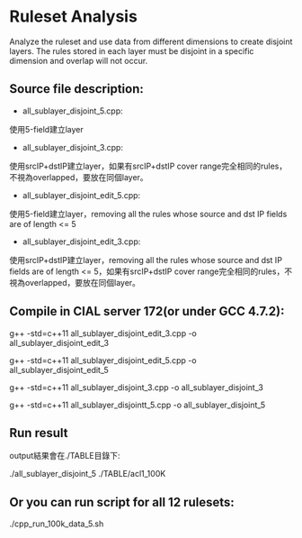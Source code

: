 # Ruleset Analysis
Analyze the ruleset and use data from different dimensions to create disjoint layers. 
The rules stored in each layer must be disjoint in a specific dimension and overlap will not occur.

## Source file description:


- all_sublayer_disjoint_5.cpp:

使用5-field建立layer

- all_sublayer_disjoint_3.cpp:

使用srcIP+dstIP建立layer，如果有srcIP+dstIP cover range完全相同的rules，不視為overlapped，要放在同個layer。

- all_sublayer_disjoint_edit_5.cpp:

使用5-field建立layer，removing all the rules whose source and dst IP fields are of length <= 5

- all_sublayer_disjoint_edit_3.cpp:

使用srcIP+dstIP建立layer，removing all the rules whose source and dst IP fields are of length <= 5，如果有srcIP+dstIP cover range完全相同的rules，不視為overlapped，要放在同個layer。

## Compile in CIAL server 172(or under GCC 4.7.2):

g++ -std=c++11 all_sublayer_disjoint_edit_3.cpp -o all_sublayer_disjoint_edit_3

g++ -std=c++11 all_sublayer_disjoint_edit_5.cpp -o all_sublayer_disjoint_edit_5

g++ -std=c++11 all_sublayer_disjoint_3.cpp -o all_sublayer_disjoint_3

g++ -std=c++11 all_sublayer_disjointt_5.cpp -o all_sublayer_disjoint_5

## Run result
output結果會在./TABLE目錄下:

./all_sublayer_disjoint_5 ./TABLE/acl1_100K

## Or you can run script for all 12 rulesets:

./cpp_run_100k_data_5.sh
